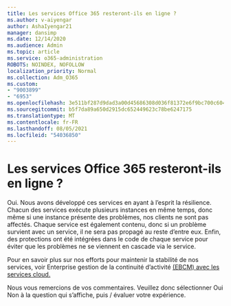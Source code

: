 ```yaml
---
title: Les services Office 365 resteront-ils en ligne ?
ms.author: v-aiyengar
author: AshaIyengar21
manager: dansimp
ms.date: 12/14/2020
ms.audience: Admin
ms.topic: article
ms.service: o365-administration
ROBOTS: NOINDEX, NOFOLLOW
localization_priority: Normal
ms.collection: Adm_O365
ms.custom:
- "9003899"
- "6953"
ms.openlocfilehash: 3e511bf287d9dad3a00d45686308d036f81372e6f9bc700c6043ed76aa5b184e
ms.sourcegitcommit: b5f7da89a650d2915dc652449623c78be6247175
ms.translationtype: MT
ms.contentlocale: fr-FR
ms.lasthandoff: 08/05/2021
ms.locfileid: "54036850"
---
```

# <a name="will-office-365-services-stay-online"></a>Les services Office 365 resteront-ils en ligne ?

Oui. Nous avons développé ces services en ayant à l’esprit la résilience. Chacun des services exécute plusieurs instances en même temps, donc même si une instance présente des problèmes, nos clients ne sont pas affectés. Chaque service est également contenu, donc si un problème survient avec un service, il ne sera pas propagé au reste d’entre eux. Enfin, des protections ont été intégrées dans le code de chaque service pour éviter que les problèmes ne se viennent en cascade via le service.

Pour en savoir plus sur nos efforts pour maintenir la stabilité de nos services, voir Enterprise gestion de la continuité d’activité [(EBCM) avec les services cloud.](https://go.microsoft.com/fwlink/?linkid=2124377)

Nous vous remercions de vos commentaires. Veuillez donc sélectionner Oui Non à la question qui s’affiche, puis /  évaluer votre expérience.